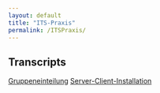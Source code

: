 ```yaml
---
layout: default
title: "ITS-Praxis"
permalink: /ITSPraxis/
---
```


## Transcripts

[Gruppeneinteilung](/ITSPraxis/Gruppeneinteilung)
[Server-Client-Installation](/ITSPraxis/SCI)

